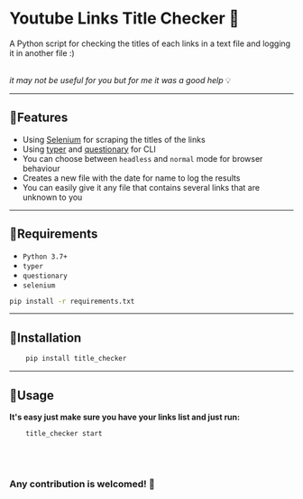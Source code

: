 # Youtube Links Title Checker 🔎

A Python script for checking the titles of each links in a text file and logging it in another file :)
<br></br>

_it may not be useful for you but for me it was a good help_ 💡

---------------------------------

## 🔹Features

- Using [Selenium](https://selenium-python.readthedocs.io/) for scraping the titles of the links
- Using [typer](https://typer.tiangolo.com/) and [questionary](https://questionary.readthedocs.io/en/stable/) for CLI
- You can choose between `headless` and `normal` mode for browser behaviour
- Creates a new file with the date for name to log the results
- You can easily give it any file that contains several links that are unknown to you

---------------------------------

## 🔹Requirements

- `Python 3.7+`
- `typer`
- `questionary`
- `selenium`
  
```bash
pip install -r requirements.txt
```

---------------------------------

## 🔹Installation

```bash
    pip install title_checker
```

--------------------------------

## 🔹Usage

**It's easy just make sure you have your links list and just run:**

```bash
    title_checker start
```

<br></br>

### Any contribution is welcomed! 🤞

